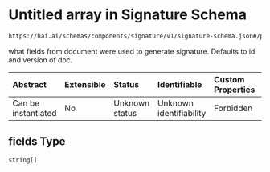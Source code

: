 # Untitled array in Signature Schema

```txt
https://hai.ai/schemas/components/signature/v1/signature-schema.json#/properties/fields
```

what fields from document were used to generate signature. Defaults to id and version of doc.

| Abstract            | Extensible | Status         | Identifiable            | Custom Properties | Additional Properties | Access Restrictions | Defined In                                                                                                    |
| :------------------ | :--------- | :------------- | :---------------------- | :---------------- | :-------------------- | :------------------ | :------------------------------------------------------------------------------------------------------------ |
| Can be instantiated | No         | Unknown status | Unknown identifiability | Forbidden         | Allowed               | none                | [signature.schema.json\*](../../schemas/components/signature/v1/signature.schema.json "open original schema") |

## fields Type

`string[]`
